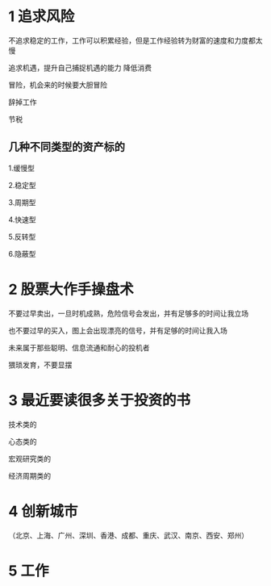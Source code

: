 # 1 追求风险

不追求稳定的工作，工作可以积累经验，但是工作经验转为财富的速度和力度都太慢

追求机遇，提升自己捕捉机遇的能力
降低消费

冒险，机会来的时候要大胆冒险

辞掉工作

节税

## 几种不同类型的资产标的

1.缓慢型

2.稳定型

3.周期型

4.快速型

5.反转型

6.隐蔽型

# 2 股票大作手操盘术

不要过早卖出，一旦时机成熟，危险信号会发出，并有足够多的时间让我立场

也不要过早的买入，图上会出现漂亮的信号，并有足够的时间让我入场

未来属于那些聪明、信息流通和耐心的投机者

猥琐发育，不要显摆

# 3 最近要读很多关于投资的书

技术类的

心态类的

宏观研究类的

经济周期类的

# 4 创新城市

（北京、上海、广州、深圳、香港、成都、重庆、武汉、南京、西安、郑州）

# 5 工作
